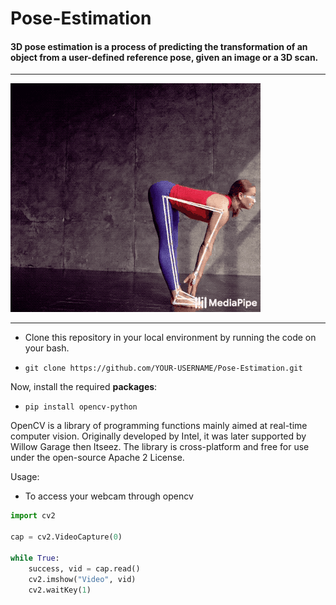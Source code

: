 # Pose-Estimation

#### 3D pose estimation is a process of predicting the transformation of an object from a user-defined reference pose, given an image or a 3D scan.

---

![Pose](pose.gif)

---

* Clone this repository in your local environment by running the code on your bash.

* `git clone https://github.com/YOUR-USERNAME/Pose-Estimation.git`

Now, install the required **packages**:

* `pip install opencv-python`

OpenCV is a library of programming functions mainly aimed at real-time computer vision. Originally developed by Intel, it was later supported by Willow Garage then Itseez. The library is cross-platform and free for use under the open-source Apache 2 License.

Usage:

* To access your webcam through opencv

```python
import cv2

cap = cv2.VideoCapture(0)

while True:
    success, vid = cap.read()
    cv2.imshow("Video", vid)
    cv2.waitKey(1)
```
